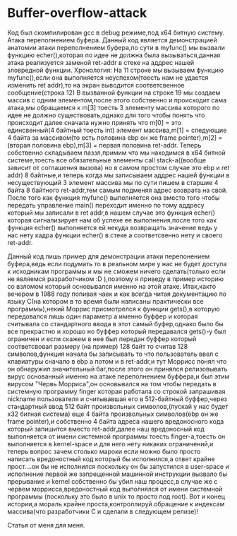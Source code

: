 # Buffer-overflow-attack
Код был скомпилирован gcc в debug режиме,под x64 битную систему.
Атака переполнением буфера.
Данный код является демонстрацией анатомии атаки переполнением буфера,по сути в myfunc() мы вызвали функцию echer(),которая по идее не должна была вызываться,данная атака реализуется заменой ret-addr в стеке на аддрес нашей зловредной функции.
Хронология:
На 11 строке мы вызываем функцию myfunc(),если она выполняется неуспехом(тоесть нам не удается изменить ret addr),то на экран выводится соответсвенное сообщение(строка 12)
В вызванной функции на строке 19 мы создаем массив с одним элементом,после этого собственно и происходит сама атака,мы обращаемся к m[3] тоесть 3 элементу массива которого по идее не должно существовать,однако для того чтобы понять что происходит далее сначала нужно принять что m[0] = это единсвенный(4 байтный тоесть int) элемент массива,m[1] = следующие 4 байта за массивом(то есть половина ebp он же frame pointer),m[2] = (вторая половина ebp),m[3] = первая половина ret-addr.
Теперь собственно складываем паззл,примим что мы находимся в x64 битной системе,тоесть все обязательные элементы call stack-а((вообще зависит от соглашения вызова) но в самом простом случае это ebp и ret addr) 8 байтные,и теперь когда мы записываем аддрес нашей функции в несуществующий 3 элемент массива мы по сути пишем в старшие 4 байта 8 байтного ret-addr,тем самым подменяя адрес возврата на свой.
После того как функция myfunc() выполняется она вместо того чтобы передать управление main() переходит именно по тому аддресу который мы записали в ret addr,в нашем случае это функция echer() которая сигнализирует нам об успехе ее выполнения,после того как функция echer() выполняется ей некуда возвращать значение ведь у нас нету кадра функции echer() в стеке а соответсвенно нету и своего ret-addr.

Данный код лишь пример для демонстрации атаки перепонением буфера,ведь если подумать то в реальном мире у нас не будет доступа к исходникам программы и мы не сможем ничего сделать(только если не являемся разработчиком :D ),поэтому я приведу в пример историю со взломом который основывался именно на этой атаке.
Итак,както вечером в 1988 году попивая чаек и как всегда читая документацию по языку C(на котором в то время были написаны практически все программы),некий Моррис присмотрелся к функции gets(),в которую передовался лишь один параметр а именно буффер и которая считывала со стандартного ввода в этот самый буфер,однако было бы все прекрастно и хорошо но буффер который передавался gets()-у был ограничен и если скажем в нее был передан буффер который соответсвовал размеру (на пример) 128 байт то считав 128 символов,функция начала бы записывать то что пользователь ввел с клавиатуры сначало в ebp а потом и в ret-addr,и тут Моррисс понял что он обнаружил значительный баг,после этого он принялся релизовывать вирус основанный именно на атаке переполнением буффера,и был этим вирусом "Червь Морриса",он основывался на том чтобы передать в системную программу finger которая работала со строкой запрашивая nickname пользователя и считывавшая его в 512-байтный буффер,через стандартный ввод 512 байт произвольных символов,(пускай у нас будет x32 битная система) еще 4 байта произвольных символов(ebp он же frame pointer),и собственно  4 байта адреса нашего вредоносного кода который запишится вместо ret-addr,далее наш вредоносный код выполняется от имени системной программы тоесть finger-а,тоесть он выполняется в kernel-space и для него нету никаких ограничений,и теперь вопрос зачем столько мароки если можно было просто написать вредоностный код который бы исполнился,а ответ крайне прост....он бы не исполнился поскольку он бы запустился в user-space и исполнение первой же запрещенной машинной инструкции вызвало бы прерывание и kernel собственно бы убил наш процесс,в случае же с червем моррисса,вредоностный код выполнялся от имени системной программы (поскольку это было в unix то просто под root).
Вот и конец истории,а мораль крайне проста,контроллируй обращение к индексам массива(что разработчики C и сделали в следующем релизе)!

Статья от меня для меня.
